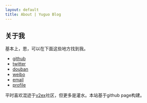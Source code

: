 ```yaml
---
layout: default
title: About | Yuguo Blog
---
```

关于我
---
基本上，恩，可以在下面这些地方找到我。

* [github](http://github.com/yuguo)
* [twitter](http://twitter.com/yuguo)
* [douban](http://douban.com/people/yuguo)
* [weibo](http://weibo.com/yuguous)
* [email](mailto://me@yuguo.us)
* [profile](http://yuguo.us/profile)

平时喜欢混迹于[v2ex](http://www.v2ex.com/?r=Yuguo)社区，但更多是灌水。本站基于github page构建。